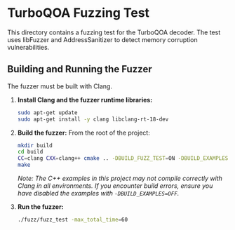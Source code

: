 # TurboQOA Fuzzing Test

This directory contains a fuzzing test for the TurboQOA decoder. The test uses libFuzzer and AddressSanitizer to detect memory corruption vulnerabilities.

## Building and Running the Fuzzer

The fuzzer must be built with Clang.

1.  **Install Clang and the fuzzer runtime libraries:**
    ```bash
    sudo apt-get update
    sudo apt-get install -y clang libclang-rt-18-dev
    ```

2.  **Build the fuzzer:**
    From the root of the project:
    ```bash
    mkdir build
    cd build
    CC=clang CXX=clang++ cmake .. -DBUILD_FUZZ_TEST=ON -DBUILD_EXAMPLES=OFF
    make
    ```
    *Note: The C++ examples in this project may not compile correctly with Clang in all environments. If you encounter build errors, ensure you have disabled the examples with `-DBUILD_EXAMPLES=OFF`.*

3.  **Run the fuzzer:**
    ```bash
    ./fuzz/fuzz_test -max_total_time=60
    ```
